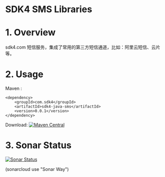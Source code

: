 SDK4 SMS Libraries
==================

# 1. Overview

sdk4.com 短信服务，集成了常用的第三方短信通道，比如：阿里云短信、云片等。

# 2. Usage

Maven : 
```
<dependency>
    <groupId>com.sdk4</groupId>
    <artifactId>sdk4-java-sms</artifactId>
    <version>0.0.1</version>
</dependency>
```

Download: [![Maven Central](https://maven-badges.herokuapp.com/maven-central/com.sdk4/sdk4-java-sms/badge.svg)](http://search.maven.org/#search|gav|1|g:"com.sdk4"%20AND%20a:"sdk4-java-sms")

# 3. Sonar Status

[![Sonar Status](https://sonarcloud.io/api/project_badges/measure?project=com.sdk4%3Asdk4-java-sms&metric=alert_status)](https://sonarcloud.io/dashboard?id=com.sdk4:sdk4-java-sms)

(sonarcloud use "Sonar Way")

